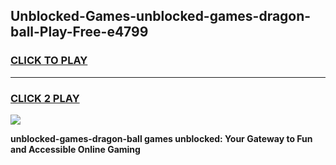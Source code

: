 
## Unblocked-Games-unblocked-games-dragon-ball-Play-Free-e4799
<h3>
<a href="https://premium76.site?title=unblocked-games-dragon-ball&ref=09A">CLICK TO PLAY</a></h3>
<hr>

<h3>
<a href="https://premium76.site?title=unblocked-games-dragon-ball&ref=09A">CLICK 2 PLAY</a>
  
</h3>

<a href="https://premium76.site?title=unblocked-games-dragon-ball&ref=09A"><img src="https://clearcache.store/games.png"></a>


**unblocked-games-dragon-ball games unblocked: Your Gateway to Fun and Accessible Online Gaming**

